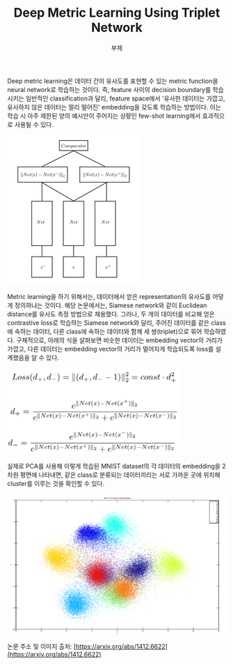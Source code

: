 ﻿---
layout: post
title:  "Deep Metric Learning Using Triplet Network"
subtitle:   "부제"
categories: AI
tags: papers
comments: true

---


Deep metric learning은 데이터 간의 유사도를 표현할 수 있는 metric function을 neural network로 학습하는 것이다. 즉, feature 사이의 decision boundary를 학습시키는 일반적인 classification과 달리, feature space에서 '유사한 데이터는 가깝고, 유사하지 않은 데이터는 멀리 떨어진' embedding을 갖도록 학습하는 방법이다. 이는 학습 시 아주 제한된 양의 예시만이 주어지는 상황인 few-shot learning에서 효과적으로 사용될 수 있다.

![Image Alt Triplet Network의 구조](/assets/img/figures/triplet_network.png)

Metric learning을 하기 위해서는, 데이터에서 얻은 representation의 유사도를 어덯게 정의하냐는 것이다. 해당 논문에서는, Siamese network와 같이 Euclidean distance를 유사도 측정 방법으로 채용했다. 그러나, 두 개의 데이터를 비교해 얻은 contrastive loss로 학습하는 Siamese network와 달리, 주어진 데이터를 같은 class에 속하는 데이터, 다른 class에 속하는 데이터와 함께 세 쌍(triplet)으로 묶어 학습하였다. 구체적으로, 아래의 식을 살펴보면 비슷한 데이터는 embedding vector의 거리가 가깝고, 다른 데이터는 embedding vector의 거리가 멀어지게 학습되도록 loss를 설계했음을 알 수 있다.

![Image Alt ](/assets/img/figures/triplet_loss.png)

실제로 PCA를 사용해 이렇게 학습된 MNIST dataset의 각 데이터의 embedding을 2차원 평면에 나타내면, 같은 class로 분류되는 데이터끼리는 서로 가까운 곳에 위치해 cluster를 이루는 것을 확인할 수 있다.

![Image Alt Triplet Network를 통해 학습된 MNIST dataset의 embedding](/assets/img/figures/triplet_mnist.png)

논문 주소 및 이미지 출처: [https://arxiv.org/abs/1412.6622](https://arxiv.org/abs/1412.6622)